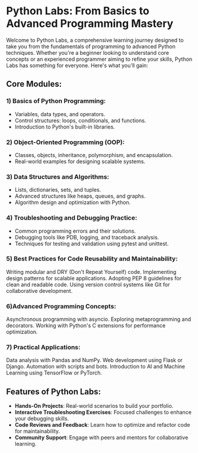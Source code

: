 # Python Labs: From Basics to Advanced Programming Mastery

Welcome to Python Labs, a comprehensive learning journey designed to take you from the fundamentals of programming to advanced Python techniques. Whether you're a beginner looking to understand core concepts or an experienced programmer aiming to refine your skills, Python Labs has something for everyone. Here's what you'll gain:

## Core Modules:

### 1) Basics of Python Programming:
- Variables, data types, and operators.
- Control structures: loops, conditionals, and functions.
- Introduction to Python's built-in libraries.

### 2)  Object-Oriented Programming (OOP):
- Classes, objects, inheritance, polymorphism, and encapsulation.
- Real-world examples for designing scalable systems.

### 3) Data Structures and Algorithms:
- Lists, dictionaries, sets, and tuples.
- Advanced structures like heaps, queues, and graphs.
- Algorithm design and optimization with Python.
  
### 4) Troubleshooting and Debugging Practice:
- Common programming errors and their solutions.
- Debugging tools like PDB, logging, and traceback analysis.
- Techniques for testing and validation using pytest and unittest.

### 5) Best Practices for Code Reusability and Maintainability:
Writing modular and DRY (Don't Repeat Yourself) code.
Implementing design patterns for scalable applications.
Adopting PEP 8 guidelines for clean and readable code.
Using version control systems like Git for collaborative development.

### 6)Advanced Programming Concepts:

Asynchronous programming with asyncio.
Exploring metaprogramming and decorators.
Working with Python's C extensions for performance optimization.

### 7) Practical Applications:

Data analysis with Pandas and NumPy.
Web development using Flask or Django.
Automation with scripts and bots.
Introduction to AI and Machine Learning using TensorFlow or PyTorch.

## Features of Python Labs:
- **Hands-On Projects**: Real-world scenarios to build your portfolio.
- **Interactive Troubleshooting Exercises**: Focused challenges to enhance your debugging skills.
- **Code Reviews and Feedback**: Learn how to optimize and refactor code for maintainability.
- **Community Support**: Engage with peers and mentors for collaborative learning.
